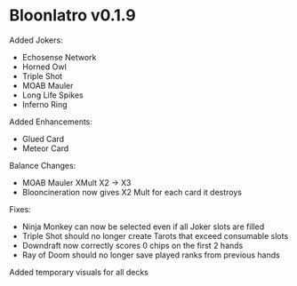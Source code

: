 # Bloonlatro v0.1.9

Added Jokers:
- Echosense Network
- Horned Owl
- Triple Shot
- MOAB Mauler
- Long Life Spikes
- Inferno Ring

Added Enhancements:
- Glued Card
- Meteor Card

Balance Changes:
- MOAB Mauler XMult X2 -> X3
- Blooncineration now gives X2 Mult for each card it destroys

Fixes:
- Ninja Monkey can now be selected even if all Joker slots are filled
- Triple Shot should no longer create Tarots that exceed consumable slots
- Downdraft now correctly scores 0 chips on the first 2 hands
- Ray of Doom should no longer save played ranks from previous hands

Added temporary visuals for all decks
